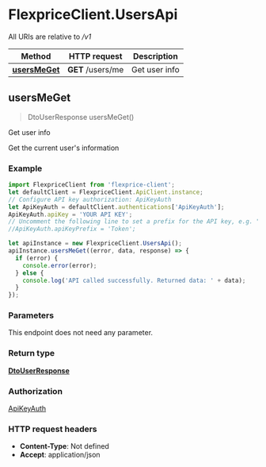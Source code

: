 # FlexpriceClient.UsersApi

All URIs are relative to */v1*

Method | HTTP request | Description
------------- | ------------- | -------------
[**usersMeGet**](UsersApi.md#usersMeGet) | **GET** /users/me | Get user info



## usersMeGet

> DtoUserResponse usersMeGet()

Get user info

Get the current user&#39;s information

### Example

```javascript
import FlexpriceClient from 'flexprice-client';
let defaultClient = FlexpriceClient.ApiClient.instance;
// Configure API key authorization: ApiKeyAuth
let ApiKeyAuth = defaultClient.authentications['ApiKeyAuth'];
ApiKeyAuth.apiKey = 'YOUR API KEY';
// Uncomment the following line to set a prefix for the API key, e.g. "Token" (defaults to null)
//ApiKeyAuth.apiKeyPrefix = 'Token';

let apiInstance = new FlexpriceClient.UsersApi();
apiInstance.usersMeGet((error, data, response) => {
  if (error) {
    console.error(error);
  } else {
    console.log('API called successfully. Returned data: ' + data);
  }
});
```

### Parameters

This endpoint does not need any parameter.

### Return type

[**DtoUserResponse**](DtoUserResponse.md)

### Authorization

[ApiKeyAuth](../README.md#ApiKeyAuth)

### HTTP request headers

- **Content-Type**: Not defined
- **Accept**: application/json

